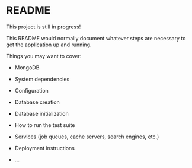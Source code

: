 # README

This project is still in progress!

This README would normally document whatever steps are necessary to get the
application up and running.

Things you may want to cover:

* MongoDB

* System dependencies

* Configuration

* Database creation

* Database initialization

* How to run the test suite

* Services (job queues, cache servers, search engines, etc.)

* Deployment instructions

* ...
